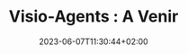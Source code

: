 ---
title: "Visio-Agents : A Venir"
date: 2023-06-07T11:30:44+02:00
draft: false
urlvideo: "https://podeduc.apps.education.fr/video/20431-visio-agents-fonctionnalite-a-venir/8625cf511112267d43342ecc2e379454b3e9346156728c4a178e5fc3e41079d1/"
pdf:
poidspdf:
icone:
---